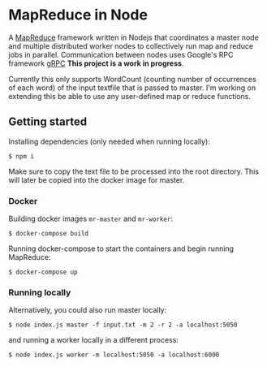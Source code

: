 # MapReduce in Node

A [MapReduce](https://static.googleusercontent.com/media/research.google.com/en//archive/mapreduce-osdi04.pdf) framework written in Nodejs that coordinates a master node and multiple distributed worker nodes to collectively run map and reduce jobs in parallel. Communication between nodes uses Google's RPC framework [gRPC](http://www.grpc.io/)  **This project is a work in progress**.

Currently this only supports WordCount (counting number of occurrences of each word) of the input textfile that is passed to master. I'm working on extending this be able to use any user-defined map or reduce functions.

## Getting started
Installing dependencies (only needed when running locally):
```
$ npm i
```
Make sure to copy the text file to be processed into the root directory. This will later be copied into the docker image for master.

### Docker
Building docker images `mr-master` and `mr-worker`:
```
$ docker-compose build
```

Running docker-compose to start the containers and begin running MapReduce:
```
$ docker-compose up
```

### Running locally
Alternatively, you could also run master locally:
```
$ node index.js master -f input.txt -m 2 -r 2 -a localhost:5050
```

and running a worker locally in a different process:
```
$ node index.js worker -m localhost:5050 -a localhost:6000
```


